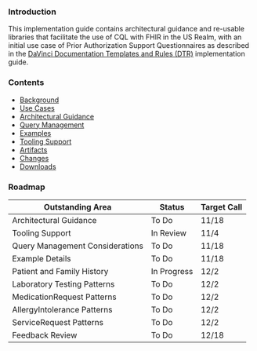 ### Introduction

This implementation guide contains architectural guidance and re-usable libraries that facilitate the use of CQL with FHIR in the US Realm, with an initial use case of Prior Authorization Support Questionnaires as described in the [DaVinci Documentation Templates and Rules (DTR)](https://hl7.org/fhir/us/davinci-dtr/) implementation guide.

### Contents

* [Background](background.html)
* [Use Cases](use-cases.html)
* [Architectural Guidance](architectural-guidance.html)
* [Query Management](query-management.html)
* [Examples](examples.html)
* [Tooling Support](tooling-support.html)
* [Artifacts](artifacts.html)
* [Changes](changes.html)
* [Downloads](downloads.html)

### Roadmap

| Outstanding Area | Status | Target Call |
|----|----|----|
| Architectural Guidance | To Do | 11/18 |
| Tooling Support | In Review | 11/4 |
| Query Management Considerations | To Do | 11/18 |
| Example Details | To Do | 11/18 |
| Patient and Family History | In Progress | 12/2 |
| Laboratory Testing Patterns | To Do | 12/2 |
| MedicationRequest Patterns | To Do | 12/2 |
| AllergyIntolerance Patterns | To Do | 12/2 |
| ServiceRequest Patterns | To Do | 12/2 |
| Feedback Review | To Do | 12/18 |
